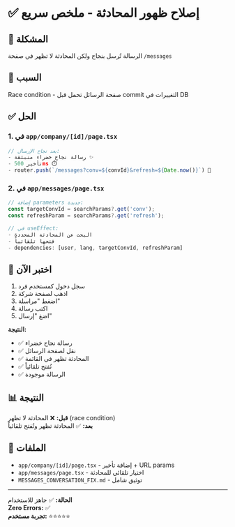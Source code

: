 # ✅ إصلاح ظهور المحادثة - ملخص سريع

## 🐛 المشكلة
الرسالة تُرسل بنجاح ولكن المحادثة لا تظهر في صفحة `/messages`

## 🔧 السبب
Race condition - صفحة الرسائل تحمل قبل commit التغييرات في DB

## ✅ الحل

### 1. في `app/company/[id]/page.tsx`
```typescript
// بعد نجاح الإرسال:
- رسالة نجاح خضراء منبثقة ✨
- تأخير 500ms ⏱️
- router.push(`/messages?conv=${convId}&refresh=${Date.now()}`) 🎯
```

### 2. في `app/messages/page.tsx`
```typescript
// إضافة parameters جديدة:
const targetConvId = searchParams?.get('conv');
const refreshParam = searchParams?.get('refresh');

// في useEffect:
- البحث عن المحادثة المحددة
- فتحها تلقائياً
- dependencies: [user, lang, targetConvId, refreshParam]
```

## 🧪 اختبر الآن

1. سجل دخول كمستخدم فرد
2. اذهب لصفحة شركة
3. اضغط "مراسلة"
4. اكتب رسالة
5. اضغ "إرسال"

**النتيجة:**
- ✅ رسالة نجاح خضراء
- ✅ نقل لصفحة الرسائل
- ✅ المحادثة تظهر في القائمة
- ✅ تُفتح تلقائياً
- ✅ الرسالة موجودة

## 📊 النتيجة

**قبل:** ❌ المحادثة لا تظهر (race condition)  
**بعد:** ✅ المحادثة تظهر وتُفتح تلقائياً

## 📁 الملفات
- `app/company/[id]/page.tsx` - إضافة تأخير + URL params
- `app/messages/page.tsx` - اختيار تلقائي للمحادثة
- `MESSAGES_CONVERSATION_FIX.md` - توثيق شامل

---

**الحالة:** ✅ جاهز للاستخدام  
**Zero Errors:** ✅  
**تجربة مستخدم:** ⭐⭐⭐⭐⭐
